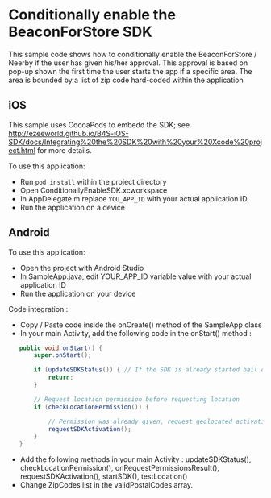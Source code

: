 # Conditionally enable the BeaconForStore SDK

This sample code shows how to conditionally enable the BeaconForStore / Neerby if the user has given his/her approval.
This approval is based on pop-up shown the first time the user starts the app if a specific area. The area is bounded by a list of zip code hard-coded within the application


## iOS

This sample uses CocoaPods to embedd the SDK; see http://ezeeworld.github.io/B4S-iOS-SDK/docs/Integrating%20the%20SDK%20with%20your%20Xcode%20project.html for more details.

To use this application:
 * Run `pod install` within the project directory
 * Open ConditionallyEnableSDK.xcworkspace
 * In AppDelegate.m replace `YOU_APP_ID` with your actual application ID
 * Run the application on a device 

## Android

To use this application:
 * Open the project with Android Studio
 * In SampleApp.java, edit YOUR_APP_ID variable value with your actual application ID
 * Run the application on your device

Code integration :
 * Copy / Paste code inside the onCreate() method of the SampleApp class
 * In your main Activity, add the following code in the onStart() method :
 ```java
	public void onStart() {
		super.onStart();

		if (updateSDKStatus()) { // If the SDK is already started bail out
			return;
		}

		// Request location permission before requesting location
		if (checkLocationPermission()) {

			// Permission was already given, request geolocated activation
			requestSDKActivation();
		}
	}
```
 * Add the following methods in your main Activity : updateSDKStatus(), checkLocationPermission(), onRequestPermissionsResult(), requestSDKActivation(), startSDK(), testLocation()
 * Change ZipCodes list in the validPostalCodes array.